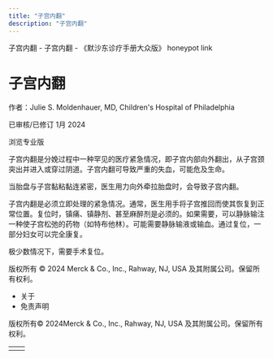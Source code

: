 ```yaml
---
title: "子宫内翻"
description: "子宫内翻"
---
```


﻿子宫内翻 \- 子宫内翻 \- 《默沙东诊疗手册大众版》 honeypot link

# 子宫内翻

作者：Julie S. Moldenhauer, MD, Children's Hospital of Philadelphia

已审核/已修订 1月 2024

浏览专业版

子宫内翻是分娩过程中一种罕见的医疗紧急情况，即子宫内部向外翻出，从子宫颈突出并进入或穿过阴道。子宫内翻可导致严重的失血，可能危及生命。

当胎盘与子宫黏粘黏连紧密，医生用力向外牵拉胎盘时，会导致子宫内翻。

子宫内翻是必须立即处理的紧急情况。通常，医生用手将子宫推回而使其恢复到正常位置。复位时，镇痛、镇静剂、甚至麻醉剂是必须的。如果需要，可以静脉输注一种使子宫松弛的药物（如特布他林）。可能需要静脉输液或输血。通过复位，一部分妇女可以完全康复。

极少数情况下，需要手术复位。



版权所有 © 2024
Merck & Co., Inc., Rahway, NJ, USA 及其附属公司。保留所有权利。

- 关于
- 免责声明

版权所有© 2024Merck & Co., Inc., Rahway, NJ, USA 及其附属公司。保留所有权利。

|     |     |
| --- | --- |
|  |  |